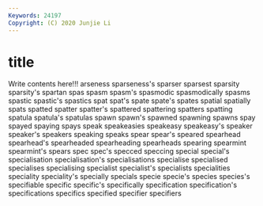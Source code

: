 ```yaml
---
Keywords: 24197
Copyright: (C) 2020 Junjie Li
---
```


# title

Write contents here!!!
arseness 
sparseness's
sparser 
sparsest 
sparsity 
sparsity's 
spartan 
spas 
spasm 
spasm's 
spasmodic 
spasmodically
spasms 
spastic 
spastic's 
spastics 
spat 
spat's 
spate 
spate's 
spates 
spatial
spatially 
spats 
spatted 
spatter 
spatter's 
spattered 
spattering 
spatters 
spatting 
spatula
spatula's 
spatulas 
spawn 
spawn's 
spawned 
spawning 
spawns 
spay 
spayed 
spaying
spays 
speak 
speakeasies 
speakeasy 
speakeasy's 
speaker 
speaker's 
speakers 
speaking 
speaks
spear 
spear's 
speared 
spearhead 
spearhead's 
spearheaded 
spearheading 
spearheads 
spearing 
spearmint
spearmint's 
spears 
spec 
spec's 
specced 
speccing 
special 
special's 
specialisation 
specialisation's
specialisations 
specialise 
specialised 
specialises 
specialising 
specialist 
specialist's 
specialists 
specialities 
speciality
speciality's 
specially 
specials 
specie 
specie's 
species 
species's 
specifiable 
specific 
specific's
specifically 
specification 
specification's 
specifications 
specifics 
specified 
specifier 
specifiers 
